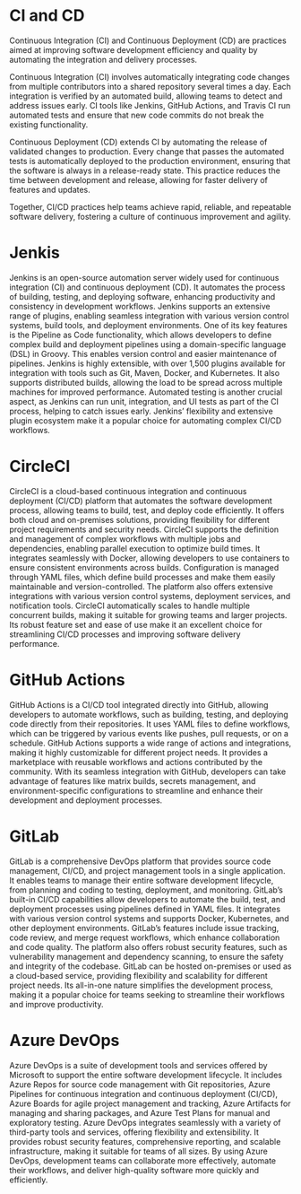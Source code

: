 # CI and CD

Continuous Integration (CI) and Continuous Deployment (CD) are practices aimed at improving software development efficiency and quality by automating the integration and delivery processes.

Continuous Integration (CI) involves automatically integrating code changes from multiple contributors into a shared repository several times a day. Each integration is verified by an automated build, allowing teams to detect and address issues early. CI tools like Jenkins, GitHub Actions, and Travis CI run automated tests and ensure that new code commits do not break the existing functionality.

Continuous Deployment (CD) extends CI by automating the release of validated changes to production. Every change that passes the automated tests is automatically deployed to the production environment, ensuring that the software is always in a release-ready state. This practice reduces the time between development and release, allowing for faster delivery of features and updates.

Together, CI/CD practices help teams achieve rapid, reliable, and repeatable software delivery, fostering a culture of continuous improvement and agility.


# Jenkis

Jenkins is an open-source automation server widely used for continuous integration (CI) and continuous deployment (CD). It automates the process of building, testing, and deploying software, enhancing productivity and consistency in development workflows. Jenkins supports an extensive range of plugins, enabling seamless integration with various version control systems, build tools, and deployment environments. One of its key features is the Pipeline as Code functionality, which allows developers to define complex build and deployment pipelines using a domain-specific language (DSL) in Groovy. This enables version control and easier maintenance of pipelines. Jenkins is highly extensible, with over 1,500 plugins available for integration with tools such as Git, Maven, Docker, and Kubernetes. It also supports distributed builds, allowing the load to be spread across multiple machines for improved performance. Automated testing is another crucial aspect, as Jenkins can run unit, integration, and UI tests as part of the CI process, helping to catch issues early. Jenkins’ flexibility and extensive plugin ecosystem make it a popular choice for automating complex CI/CD workflows.

# CircleCI

CircleCI is a cloud-based continuous integration and continuous deployment (CI/CD) platform that automates the software development process, allowing teams to build, test, and deploy code efficiently. It offers both cloud and on-premises solutions, providing flexibility for different project requirements and security needs. CircleCI supports the definition and management of complex workflows with multiple jobs and dependencies, enabling parallel execution to optimize build times. It integrates seamlessly with Docker, allowing developers to use containers to ensure consistent environments across builds. Configuration is managed through YAML files, which define build processes and make them easily maintainable and version-controlled. The platform also offers extensive integrations with various version control systems, deployment services, and notification tools. CircleCI automatically scales to handle multiple concurrent builds, making it suitable for growing teams and larger projects. Its robust feature set and ease of use make it an excellent choice for streamlining CI/CD processes and improving software delivery performance.

# GitHub Actions

GitHub Actions is a CI/CD tool integrated directly into GitHub, allowing developers to automate workflows, such as building, testing, and deploying code directly from their repositories. It uses YAML files to define workflows, which can be triggered by various events like pushes, pull requests, or on a schedule. GitHub Actions supports a wide range of actions and integrations, making it highly customizable for different project needs. It provides a marketplace with reusable workflows and actions contributed by the community. With its seamless integration with GitHub, developers can take advantage of features like matrix builds, secrets management, and environment-specific configurations to streamline and enhance their development and deployment processes.

# GitLab

GitLab is a comprehensive DevOps platform that provides source code management, CI/CD, and project management tools in a single application. It enables teams to manage their entire software development lifecycle, from planning and coding to testing, deployment, and monitoring. GitLab’s built-in CI/CD capabilities allow developers to automate the build, test, and deployment processes using pipelines defined in YAML files. It integrates with various version control systems and supports Docker, Kubernetes, and other deployment environments. GitLab’s features include issue tracking, code review, and merge request workflows, which enhance collaboration and code quality. The platform also offers robust security features, such as vulnerability management and dependency scanning, to ensure the safety and integrity of the codebase. GitLab can be hosted on-premises or used as a cloud-based service, providing flexibility and scalability for different project needs. Its all-in-one nature simplifies the development process, making it a popular choice for teams seeking to streamline their workflows and improve productivity.

# Azure DevOps

Azure DevOps is a suite of development tools and services offered by Microsoft to support the entire software development lifecycle. It includes Azure Repos for source code management with Git repositories, Azure Pipelines for continuous integration and continuous deployment (CI/CD), Azure Boards for agile project management and tracking, Azure Artifacts for managing and sharing packages, and Azure Test Plans for manual and exploratory testing. Azure DevOps integrates seamlessly with a variety of third-party tools and services, offering flexibility and extensibility. It provides robust security features, comprehensive reporting, and scalable infrastructure, making it suitable for teams of all sizes. By using Azure DevOps, development teams can collaborate more effectively, automate their workflows, and deliver high-quality software more quickly and efficiently.
